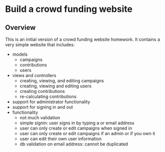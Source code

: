# Build a crowd funding website

## Overview

This is an initial version of a crowd funding website homework.
It contains a very simple website that includes:

- models
  - campaigns
  - contributions
  - users
- views and controllers
  - creating, viewing, and editing campaigns
  - creating, viewing and editing users
  - creating contributions
  - re-calculating contributions
- support for administrator functionality
- support for signing in and out
- functionality
  - not much validation
  - simple signin: user signs in by typing a or email address
  - user can only create or edit campaigns when signed in
  - user can only create or edit campaigns if an admin or if you own it
  - user can edit their own user information
  - db validation on email address: cannot be duplicated

